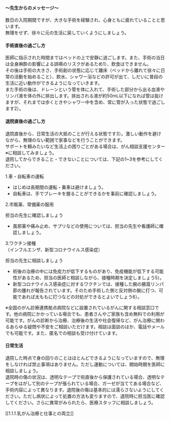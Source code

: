 #### **～先生からのメッセージ～**

数日の入院期間ですが、大きな手術を経験され、心身ともに疲れていることと思います。  
無理をせず、徐々に元の生活に戻していくようにしましょう。

#### 手術直後の過ごし方

医師に指示された時間まではベッドの上で安静に過ごします。また、手術の当日は全身麻酔の影響による誤嚥のリスクがあるため1）、飲食はできません。  
その後は手術の大きさ、手術創の状態に応じて離床（ベッドから離れて徐々に日常の活動を始めること）、飲水、シャワー浴などの許可が出て、しだいに普段の生活に近い動作ができるようになっていきます。  
また手術の後は、ドレーンという管を体に入れて、手術した部分から出る血液やリンパ液を体の外に排出します。排出される液が約50mL以下になれば管は抜けますが、それまでは歩くときやシャワー中を含め、常に管が入った状態で過ごします2）。

#### 退院直後の過ごし方

退院直後から、日常生活の大抵のことが行える状態です3）。激しい動作を避けながら、無理のない範囲で家事などを行うことができます。  
サポートを頼みたいなど生活上の困りごとがある場合は、がん相談支援センター※に相談してみましょう。  
退院してからできること・できないことについては、下記の1~3を参考にしてください。

1.車・自転車の運転

-   はじめは長期間の運転・乗車は避けましょう。
-   自転車は、手でブレーキを握ることができるかを事前に確認しましょう。

2.市販薬、常備薬の服用

担当の先生に確認しましょう

-   風邪薬や痛み止め、サプリなどの使用については、担当の先生や看護師に確認しましょう。

3.ワクチン接種  
（インフルエンザ、新型コロナウイルス感染症）

担当の先生に相談しましょう

-   術後の治療の中には免疫力が低下するものがあり、免疫機能が低下する可能性があるため、担当の医師と相談しながら、接種時期を決定しましょう5）。
-   新型コロナウイルス感染症に対するワクチンでは、接種した腕の腋窩リンパ節の腫れが報告されています。そのため手術した側と反対側の腕に打つ、可能であれば太ももに打つなどの対処ができるとよいでしょう6）。

※全国のがん診療連携拠点病院などに設置されているがんに関する相談窓口です。他の病院にかかっている場合でも、患者さんやご家族も含め無料での利用が可能です。がんの診断から治療、治療後の生活や社会復帰など、がん治療に関わるあらゆる疑問や不安をご相談いただけます。相談は面談のほか、電話やメールでも可能です。また、匿名での相談も受け付けています。


#### 日常生活

退院した時点で身の回りのことはほとんどできるようになっていますので、無理をしなければ禁止事項はありません。ただし運動については、開始時期を医師に相談しましょう。  
退院時の傷の状況は、透明なテープで術直後から保護されている場合、透明なテープをはがして別のテープが張られている場合、ガーゼが当ててある場合など、手術内容によって異なります。退院後の傷は基本的には濡らさないようにしてください。ただし病状によって処置の方法も変りますので、退院時に担当医に確認してください。さらに異常がみられたら、医療スタッフに相談しましょう。

[[1.1.1.乳がん治療と仕事との両立]]